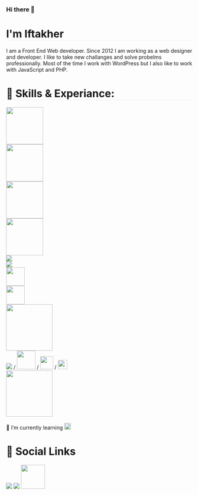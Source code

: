 ### Hi there 👋

<h1 style="border-bottom:1px solid #ededed">I'm Iftakher</h1>

I am a Front End Web developer. Since 2012 I am working as a web designer and developer. I like to take new challanges and solve probelms professionally. Most of the time I work with WordPress but I also like to work with JavaScript and PHP.

<h1 style="border-bottom:1px solid #ededed;width:100%;">🔭 Skills & Experiance: </h1>
<div>
    <img style="width:100px; height:auto;" src="https://upload.wikimedia.org/wikipedia/commons/thumb/2/20/WordPress_logo.svg/540px-WordPress_logo.svg.png?20110527172402" />
</div>
<div>
    <img style="width:100px; height:auto;" src="https://provenadvertising.co/wp-content/uploads/2020/01/webflow-logo-300x150.png" />
</div>
<div>
    <img style="width:100px; height:auto;" src="https://images.squarespace-cdn.com/content/5134cbefe4b0c6fb04df8065/1540481377494-6F0ZRE16VTIMGIFPVW7K/squarespace-logo-horizontal-black.jpg?format=750w&content-type=image%2Fjpeg" />
</div>
<div>
    <img style="width:100px; height:auto;" src="https://upload.wikimedia.org/wikipedia/commons/thumb/0/0e/Shopify_logo_2018.svg/215px-Shopify_logo_2018.svg.png" />
</div>
<div>
    <img src="https://camo.githubusercontent.com/6e8ce928be6e5866e27140eb0bb25479b52137d75ee0196e7b67c91038a9abc3/68747470733a2f2f696d672e736869656c64732e696f2f62616467652f2d4a6176615363726970742d3035313232413f7374796c653d666c6174266c6f676f3d6a617661736372697074" />
</div>
<div>
    <img src="https://www.vectorlogo.zone/logos/jquery/jquery-ar21.svg" />
</div>
<div>
    <img style="width:50px; height:auto;" src="https://www.php.net//images/logos/new-php-logo.svg" />
</div>
<div>
    <img style="width:50px;height:auto;" src="https://angular.io/assets/images/logos/angular/angular.svg">
</div>
<div>
    <img style="width:125px;height:auto;" src="https://img.intertoons.com/wp-content/uploads/2019/06/lc.png">
</div>
<div>
<span><img src="https://camo.githubusercontent.com/c8d13e1c596a6726b1da8475a9299fac133f95ef009083b48be01f975a44987e/68747470733a2f2f696d672e736869656c64732e696f2f62616467652f2d48544d4c2d3035313232413f7374796c653d666c6174266c6f676f3d48544d4c35"></span> / <span><img style="width:50px; height:auto;"  src="https://camo.githubusercontent.com/d738d76484d50c8345c2d01e39364b707285bc7936140858e7909dfe6424efb2/68747470733a2f2f696d672e736869656c64732e696f2f62616467652f2d4353532d3035313232413f7374796c653d666c6174266c6f676f3d43535333266c6f676f436f6c6f723d313537324236"></span> / <span><img style="width:35px; height:auto;"  src="https://sass-lang.com/assets/img/styleguide/black-7fd39aa3.png"></span> / <span><img style="width:25px; height:auto;" src="https://cdn.icon-icons.com/icons2/2415/PNG/512/bootstrap_plain_wordmark_logo_icon_146620.png"></span> 
</div>
<div>
    <img style="width:125px;height:auto;" src="https://www.nobledesktop.com/image/blog/adobe-xd-sketch-figma-photoshop.jpg">
</div> 

<br>

<div>
    🌱 I’m currently learning <span><img style="width:18px;height:auto;" src="https://jivantutech.com/assets/tools/webd/w7.jpg"/ ></span>
</div>  

<div style="">
<h1>📱  Social Links</h1>
  <span><a target="_blank" href="https://www.linkedin.com/in/iftakhermasum303/"><img src="https://camo.githubusercontent.com/a80d00f23720d0bc9f55481cfcd77ab79e141606829cf16ec43f8cacc7741e46/68747470733a2f2f696d672e736869656c64732e696f2f62616467652f4c696e6b6564496e2d3030373742353f7374796c653d666f722d7468652d6261646765266c6f676f3d6c696e6b6564696e266c6f676f436f6c6f723d7768697465"/></a></span>  
<span><a target="_blank" href="https://codepen.io/mdiftakher"><img src="https://camo.githubusercontent.com/9df883a0044327811502d49027e8bdcce09f89266caef16cbaeaf7cf96659977/68747470733a2f2f696d672e736869656c64732e696f2f62616467652f436f646570656e2d3030303030303f7374796c653d666f722d7468652d6261646765266c6f676f3d636f646570656e266c6f676f436f6c6f723d7768697465"/></a></span>  
<span><a target="_blank" href="https://twitter.com/iftakher303"><img style="width:65px; height:auto;" src="https://static.cdn.wisestamp.com/wp-content/uploads/2020/06/flollow-me-twitter-button.png"/></a></span>   
</div>  

<!--
**iftakhermasum/iftakhermasum** is a ✨ _special_ ✨ repository because its `README.md` (this file) appears on your GitHub profile.

Here are some ideas to get you started:

- 🔭 I’m currently working on 
- 👯 I’m looking to collaborate on ...
- 🤔 I’m looking for help with ...
- 💬 Ask me about ...
- 📫 How to reach me: ...
- 😄 Pronouns: ...
- ⚡ Fun fact: ...
- 💬 Ask me about ---
-->
